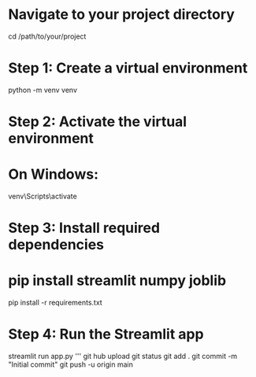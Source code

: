 # Navigate to your project directory
cd /path/to/your/project

# Step 1: Create a virtual environment
python -m venv venv

# Step 2: Activate the virtual environment
# On Windows:
venv\Scripts\activate

# Step 3: Install required dependencies
# pip install streamlit numpy joblib
pip install -r requirements.txt

# Step 4: Run the Streamlit app
streamlit run app.py
'''
git hub upload
git status
git add .
git commit -m "Initial commit"
git push -u origin main

